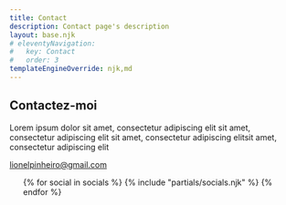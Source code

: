 ```yaml
---
title: Contact
description: Contact page's description
layout: base.njk
# eleventyNavigation:
#   key: Contact
#   order: 3
templateEngineOverride: njk,md
---
```


<section id="contact_section">
<div class="contact_content">
  <div class="contact_info">
    <h2>Contactez-moi</h2>
    <p>Lorem ipsum dolor sit amet, consectetur adipiscing elit sit amet, consectetur adipiscing elit sit amet, consectetur adipiscing elitsit amet, consectetur adipiscing elit</p>
  </div>
  <div>
  <p class="mail"><ion-icon name="mail-outline"></ion-icon><a href="mailto:lionel.duarte.p@gmail.com">lionelpinheiro@gmail.com</a></p>
<ul class="contact_social">
  {% for social in socials %}
  {% include "partials/socials.njk" %}
  {% endfor %}
</ul>
  </div>
</div>
</section>
